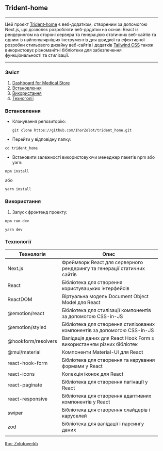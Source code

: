 ## Trident-home

---

Цей проєкт [Trident-home](https://trident-home.vercel.app) є веб-додатком, створеним за допомогою Next.js, що дозволяє розробляти веб-додатки на основі React із рендерингом на стороні сервера та генерацією статичних веб-сайтів та одним із найпопулярніших інструментів для швидкої та ефективної розробки стильового дизайну веб-сайтів і додатків [Tailwind CSS](https://tailwindcss.com) також використовує різноманітні бібліотеки для забезпечення функціональності та стилізації.

---

### Зміст

1. [Dashboard for Medical Store](#dashboard-for-Medical-Store)
2. [Встановлення](#встановлення)
3. [Використання](#використання)
4. [Техноголії](#техноголії)

### Встановлення

- Клонування репозиторію:
  ```
  git clone https://github.com/IhorZolot/trident_home.git
  ```
- Перейти у відповідну папку:

```
cd trident_home
```

- Встановити залежності використовуючи менеджер пакетів npm або yarn:

```
npm install

```

або

```
yarn install
```

### Використання

1. Запуск фронтенд проекту:

```
npm run dev
```

```
yarn dev
```

### Технології

| Технологія          | Опис                                                                     |
| ------------------- | ------------------------------------------------------------------------ |
| Next.js             | Фреймворк React для серверного рендерингу та генерації статичних сайтів  |
| React               | Бібліотека для створення користувацьких інтерфейсів                      |
| ReactDOM            | Віртуальна модель Document Object Model для React                        |
| @emotion/react      | Бібліотека для стилізації компонентів за допомогою CSS-in-JS             |
| @emotion/styled     | Бібліотека для створення стилізованих компонентів за допомогою CSS-in-JS |
| @hookform/resolvers | Валідація даних для React Hook Form з використанням різних бібліотек     |
| @mui/material       | Компоненти Material-UI для React                                         |
| react-hook-form     | Бібліотека для створення та керування формами у React                    |
| react-icons         | Колекція іконок для React                                                |
| react-paginate      | Бібліотека для створення пагінації у React                               |
| react-responsive    | Бібліотека для створення адаптивних компонентів у React                  |
| swiper              | Бібліотека для створення слайдерів і каруселей                           |
| zod                 | Бібліотека для валідації і парсингу даних                                |
|                     |                                                                          |

[Ihor Zolotoverkh](www.linkedin.com/in/ihor-zolotoverkh)
